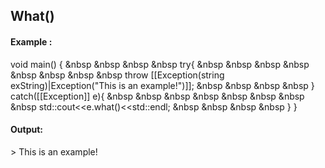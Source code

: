 ## What()
#### Example :
void main() {
&nbsp &nbsp &nbsp &nbsp try{
&nbsp &nbsp &nbsp &nbsp &nbsp &nbsp &nbsp &nbsp throw [[Exception(string exString)|Exception("This is an example!")]];
&nbsp &nbsp &nbsp &nbsp } catch([[Exception]] e){
&nbsp &nbsp &nbsp &nbsp &nbsp &nbsp &nbsp &nbsp std::cout<<e.what()<<std::endl;
&nbsp &nbsp &nbsp &nbsp }
}

#### Output:
\> This is an example!